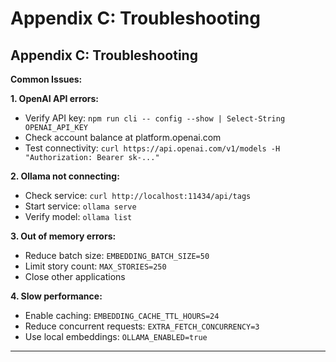 # Appendix C: Troubleshooting

## Appendix C: Troubleshooting

**Common Issues:**

**1. OpenAI API errors:**
- Verify API key: `npm run cli -- config --show | Select-String OPENAI_API_KEY`
- Check account balance at platform.openai.com
- Test connectivity: `curl https://api.openai.com/v1/models -H "Authorization: Bearer sk-..."`

**2. Ollama not connecting:**
- Check service: `curl http://localhost:11434/api/tags`
- Start service: `ollama serve`
- Verify model: `ollama list`

**3. Out of memory errors:**
- Reduce batch size: `EMBEDDING_BATCH_SIZE=50`
- Limit story count: `MAX_STORIES=250`
- Close other applications

**4. Slow performance:**
- Enable caching: `EMBEDDING_CACHE_TTL_HOURS=24`
- Reduce concurrent requests: `EXTRA_FETCH_CONCURRENCY=3`
- Use local embeddings: `OLLAMA_ENABLED=true`

---
